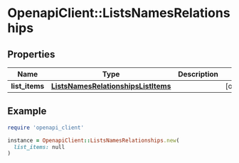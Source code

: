 # OpenapiClient::ListsNamesRelationships

## Properties

| Name | Type | Description | Notes |
| ---- | ---- | ----------- | ----- |
| **list_items** | [**ListsNamesRelationshipsListItems**](ListsNamesRelationshipsListItems.md) |  | [optional] |

## Example

```ruby
require 'openapi_client'

instance = OpenapiClient::ListsNamesRelationships.new(
  list_items: null
)
```


